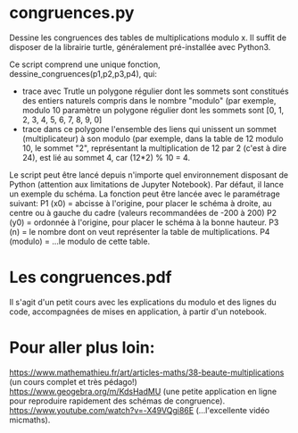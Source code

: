 # congruences.py
Dessine les congruences des tables de multiplications modulo x. 
Il suffit de disposer de la librairie turtle, généralement pré-installée avec Python3.

Ce script comprend une unique fonction, dessine_congruences(p1,p2,p3,p4), qui:
 - trace avec Trutle un polygone régulier dont les sommets sont constitués des entiers naturels compris dans
   le nombre "modulo" (par exemple, modulo 10 paramètre un polygone régulier dont les sommets sont [0, 1, 2,
   3, 4, 5, 6, 7, 8, 9, 0]
 - trace dans ce polygone l'ensemble des liens qui unissent un sommet (multiplicateur) à son modulo (par exemple,
   dans la table de 12 modulo 10, le sommet "2", représentant la multiplication de 12 par 2 (c'est à dire 24),
   est lié au sommet 4, car (12*2) % 10 = 4.
  
Le script peut être lancé depuis n'importe quel environnement disposant de Python (attention aux limitations
de Jupyter Notebook).
Par défaut, il lance un exemple du schéma. 
La fonction peut être lancée avec le paramétrage suivant:
P1 (x0) = abcisse à l'origine, pour placer le schéma à droite, au centre ou à gauche du cadre (valeurs recommandées de -200 à 200)
P2 (y0) = ordonnée à l'origine, pour placer le schéma à la bonne hauteur.
P3 (n)  = le nombre dont on veut représenter la table de multiplications.
P4 (modulo) = ...le modulo de cette table.

# Les congruences.pdf
Il s'agit d'un petit cours avec les explications du modulo et des lignes du code, accompagnées de mises en application, à partir
d'un notebook.

# Pour aller plus loin:
https://www.mathemathieu.fr/art/articles-maths/38-beaute-multiplications (un cours complet et très pédago!)
https://www.geogebra.org/m/KdsHadMU  (une petite application en ligne pour reproduire rapidement des schémas de congruence).
https://www.youtube.com/watch?v=-X49VQgi86E (...l'excellente vidéo micmaths).
